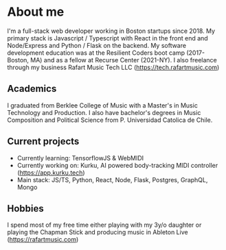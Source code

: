 # About me
I'm a full-stack web developer working in Boston startups since 2018. My primary stack is Javascript / Typescript with React in the front end and Node/Express and Python / Flask on the backend. My software development education was at the Resilient Coders boot camp (2017-Boston, MA) and as a fellow at Recurse Center (2021-NY). I also freelance through my business Rafart Music Tech LLC (https://tech.rafartmusic.com)

## Academics
I graduated from Berklee College of Music with a Master's in Music Technology and Production. I also have bachelor's degrees in Music Composition and Political Science from P. Universidad Catolica de Chile.

## Current projects
- Currently learning: TensorflowJS & WebMIDI
- Currently working on: Kurku, AI powered body-tracking MIDI controller (https://app.kurku.tech)
- Main stack: JS/TS, Python, React, Node, Flask, Postgres, GraphQL, Mongo

## Hobbies
I spend most of my free time either playing with my 3y/o daughter or playing the Chapman Stick and producing music in Ableton Live (https://rafartmusic.com)

